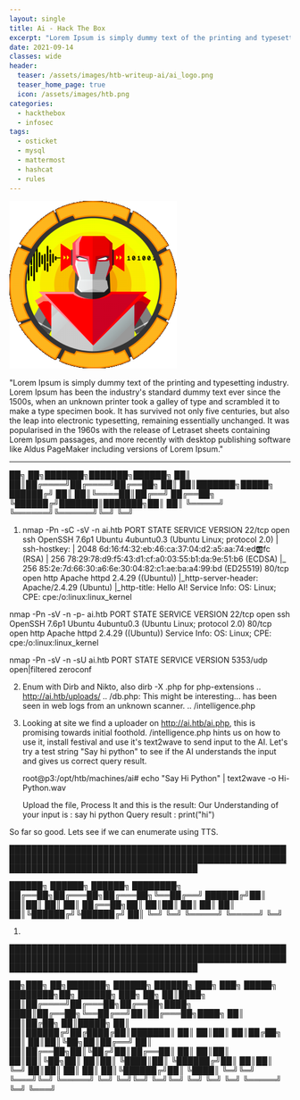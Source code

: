 ```yaml
---
layout: single
title: Ai - Hack The Box
excerpt: "Lorem Ipsum is simply dummy text of the printing and typesetting industry. Lorem Ipsum has been the industry's standard dummy text ever since the 1500s, when an unknown printer took a galley of type and scrambled it to make a type specimen book. It has survived not only five centuries, but also the leap into electronic typesetting, remaining essentially unchanged. It was popularised in the 1960s with the release of Letraset sheets containing Lorem Ipsum passages, and more recently with desktop publishing software like Aldus PageMaker including versions of Lorem Ipsum."
date: 2021-09-14
classes: wide
header:
  teaser: /assets/images/htb-writeup-ai/ai_logo.png
  teaser_home_page: true
  icon: /assets/images/htb.png
categories:
  - hackthebox
  - infosec
tags:  
  - osticket
  - mysql
  - mattermost
  - hashcat
  - rules
---
```


![](/assets/images/htb-writeup-ai/ai_logo.png)

"Lorem Ipsum is simply dummy text of the printing and typesetting industry. Lorem Ipsum has been the industry's standard dummy text ever since the 1500s, when an unknown printer took a galley of type and scrambled it to make a type specimen book. It has survived not only five centuries, but also the leap into electronic typesetting, remaining essentially unchanged. It was popularised in the 1960s with the release of Letraset sheets containing Lorem Ipsum passages, and more recently with desktop publishing software like Aldus PageMaker including versions of Lorem Ipsum."

----------------


   ██╗   ██╗███████╗███████╗██████╗
   ██║   ██║██╔════╝██╔════╝██╔══██╗
   ██║   ██║███████╗█████╗  ██████╔╝
   ██║   ██║╚════██║██╔══╝  ██╔══██╗
   ╚██████╔╝███████║███████╗██║  ██║
    ╚═════╝ ╚══════╝╚══════╝╚═╝  ╚═╝

1. nmap -Pn -sC -sV -n ai.htb
    PORT   STATE SERVICE VERSION
    22/tcp open  ssh     OpenSSH 7.6p1 Ubuntu 4ubuntu0.3 (Ubuntu Linux; protocol 2.0)
    | ssh-hostkey:
    |   2048 6d:16:f4:32:eb:46:ca:37:04:d2:a5:aa:74:ed:ab:fc (RSA)
    |   256 78:29:78:d9:f5:43:d1:cf:a0:03:55:b1:da:9e:51:b6 (ECDSA)
    |_  256 85:2e:7d:66:30:a6:6e:30:04:82:c1:ae:ba:a4:99:bd (ED25519)
    80/tcp open  http    Apache httpd 2.4.29 ((Ubuntu))
    |_http-server-header: Apache/2.4.29 (Ubuntu)
    |_http-title: Hello AI!
    Service Info: OS: Linux; CPE: cpe:/o:linux:linux_kernel

  nmap -Pn -sV -n -p- ai.htb
    PORT   STATE SERVICE VERSION
    22/tcp open  ssh     OpenSSH 7.6p1 Ubuntu 4ubuntu0.3 (Ubuntu Linux; protocol 2.0)
    80/tcp open  http    Apache httpd 2.4.29 ((Ubuntu))
    Service Info: OS: Linux; CPE: cpe:/o:linux:linux_kernel


  nmap -Pn -sV -n -sU ai.htb
    PORT     STATE         SERVICE  VERSION
    5353/udp open|filtered zeroconf

2. Enum with Dirb and Nikto, also dirb -X .php for php-extensions
    .. http://ai.htb/uploads/
    .. /db.php: This might be interesting... has been seen in web logs from an unknown scanner.
    .. /intelligence.php


3. Looking at site we find a uploader on http://ai.htb/ai.php, this is promising towards initial foothold.
   /intelligence.php hints us on how to use it, install festival and use it's text2wave to send input to the AI.
   Let's try a test string "Say hi python" to see if the AI understands the input and gives us correct query result.

   root@p3:/opt/htb/machines/ai# echo "Say Hi Python" | text2wave -o Hi-Python.wav

   Upload the file, Process It and this is the result:
    Our Understanding of your input is : say hi python
    Query result : print("hi")

  So far so good. Lets see if we can enumerate using TTS.
  

██████████████████████████████████████████████████████████████████████████████████████████████████████████████████████████████████████

   ██████╗  ██████╗  ██████╗ ████████╗
   ██╔══██╗██╔═══██╗██╔═══██╗╚══██╔══╝
   ██████╔╝██║   ██║██║   ██║   ██║
   ██╔══██╗██║   ██║██║   ██║   ██║
   ██║  ██║╚██████╔╝╚██████╔╝   ██║
   ╚═╝  ╚═╝ ╚═════╝  ╚═════╝    ╚═╝


1.

██████████████████████████████████████████████████████████████████████████████████████████████████████████████████████████████████████

   ██╗███╗   ██╗███████╗ ██████╗ ██████╗ ███╗   ███╗ █████╗ ████████╗██╗ ██████╗ ███╗   ██╗
   ██║████╗  ██║██╔════╝██╔═══██╗██╔══██╗████╗ ████║██╔══██╗╚══██╔══╝██║██╔═══██╗████╗  ██║
   ██║██╔██╗ ██║█████╗  ██║   ██║██████╔╝██╔████╔██║███████║   ██║   ██║██║   ██║██╔██╗ ██║
   ██║██║╚██╗██║██╔══╝  ██║   ██║██╔══██╗██║╚██╔╝██║██╔══██║   ██║   ██║██║   ██║██║╚██╗██║
   ██║██║ ╚████║██║     ╚██████╔╝██║  ██║██║ ╚═╝ ██║██║  ██║   ██║   ██║╚██████╔╝██║ ╚████║
   ╚═╝╚═╝  ╚═══╝╚═╝      ╚═════╝ ╚═╝  ╚═╝╚═╝     ╚═╝╚═╝  ╚═╝   ╚═╝   ╚═╝ ╚═════╝ ╚═╝  ╚═══╝
